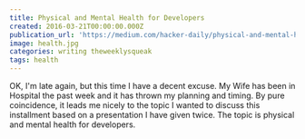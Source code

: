 ```yaml
---
title: Physical and Mental Health for Developers
created: 2016-03-21T00:00:00.000Z
publication_url: 'https://medium.com/hacker-daily/physical-and-mental-health-for-developers-4706217c7839#.30fnrgdat'
image: health.jpg
categories: writing theweeklysqueak
tags: health
---
```


OK, I'm late again, but this time I have a decent excuse. My Wife has been in Hospital the past week and it has thrown my planning and timing. By pure coincidence, it leads me nicely to the topic I wanted to discuss this installment based on a presentation I have given twice. The topic is physical and mental health for developers.
